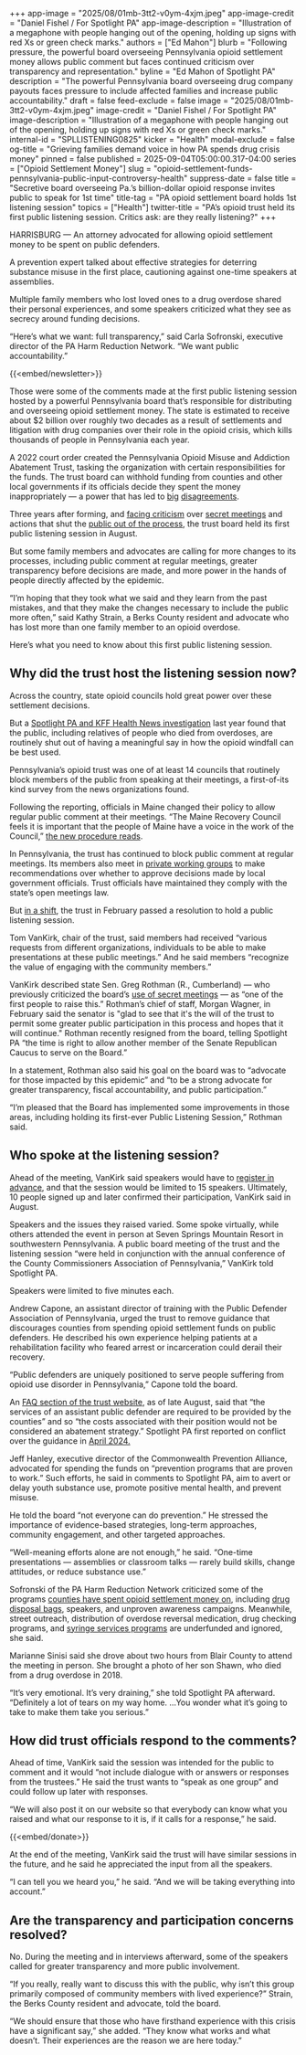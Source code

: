 +++
app-image = "2025/08/01mb-3tt2-v0ym-4xjm.jpeg"
app-image-credit = "Daniel Fishel / For Spotlight PA"
app-image-description = "Illustration of a megaphone with people hanging out of the opening, holding up signs with red Xs or green check marks."
authors = ["Ed Mahon"]
blurb = "Following pressure, the powerful board overseeing Pennsylvania opioid settlement money allows public comment but faces continued criticism over transparency and representation."
byline = "Ed Mahon of Spotlight PA"
description = "The powerful Pennsylvania board overseeing drug company payouts faces pressure to include affected families and increase public accountability."
draft = false
feed-exclude = false
image = "2025/08/01mb-3tt2-v0ym-4xjm.jpeg"
image-credit = "Daniel Fishel / For Spotlight PA"
image-description = "Illustration of a megaphone with people hanging out of the opening, holding up signs with red Xs or green check marks."
internal-id = "SPLLISTENING0825"
kicker = "Health"
modal-exclude = false
og-title = "Grieving families demand voice in how PA spends drug crisis money"
pinned = false
published = 2025-09-04T05:00:00.317-04:00
series = ["Opioid Settlement Money"]
slug = "opioid-settlement-funds-pennsylvania-public-input-controversy-health"
suppress-date = false
title = "Secretive board overseeing Pa.’s billion-dollar opioid response invites public to speak for 1st time"
title-tag = "PA opioid settlement board holds 1st listening session"
topics = ["Health"]
twitter-title = "PA’s opioid trust held its first public listening session. Critics ask: are they really listening?"
+++

HARRISBURG — An attorney advocated for allowing opioid settlement money to be spent on public defenders.

A prevention expert talked about effective strategies for deterring substance misuse in the first place, cautioning against one-time speakers at assemblies.

Multiple family members who lost loved ones to a drug overdose shared their personal experiences, and some speakers criticized what they see as secrecy around funding decisions.

“Here’s what we want: full transparency,” said Carla Sofronski, executive director of the PA Harm Reduction Network. “We want public accountability.”

{{<embed/newsletter>}}

Those were some of the comments made at the first public listening session hosted by a powerful Pennsylvania board that’s responsible for distributing and overseeing opioid settlement money. The state is estimated to receive about $2 billion over roughly two decades as a result of settlements and litigation with drug companies over their role in the opioid crisis, which kills thousands of people in Pennsylvania each year.

A 2022 court order created the Pennsylvania Opioid Misuse and Addiction Abatement Trust, tasking the organization with certain responsibilities for the funds. The trust board can withhold funding from counties and other local governments if its officials decide they spent the money inappropriately — a power that has led to <a href="https://www.spotlightpa.org/news/2024/11/pennsylvania-opioid-settlement-money-commonwealth-court-spending-lawsuits/">big</a> <a href="https://www.npr.org/sections/shots-health-news/2024/11/18/nx-s1-5192942/philadelphia-kensington-drug-settlement-funds-pharma-million-from-opioid-lawsuits">disagreements</a>.

Three years after forming, and <a href="https://www.linkedin.com/posts/cathleen-palm-2429741bb_secret-meetings-by-pas-opioid-money-board-activity-7204832179002994689-QBVs/?utm_source=share&amp;utm_medium=member_desktop">facing criticism</a> over <a href="https://www.spotlightpa.org/news/2024/06/pennsylvania-opioid-settlement-board-secret-meetings-lawmaker-challenge/">secret meetings</a> and actions that shut the <a href="https://www.nbcphiladelphia.com/investigations/pennsylvania-opioid-settlement-funding/4186293/">public out of the process</a>, the trust board held its first public listening session in August.

But some family members and advocates are calling for more changes to its processes, including public comment at regular meetings, greater transparency before decisions are made, and more power in the hands of people directly affected by the epidemic.

“I’m hoping that they took what we said and they learn from the past mistakes, and that they make the changes necessary to include the public more often,” said Kathy Strain, a Berks County resident and advocate who has lost more than one family member to an opioid overdose.

Here’s what you need to know about this first public listening session.

## Why did the trust host the listening session now?

Across the country, state opioid councils hold great power over these settlement decisions.

But a <a href="https://kffhealthnews.org/news/article/opioid-settlement-fund-council-meetings-public-comment-closed/">Spotlight PA and KFF Health News investigation</a> last year found that the public, including relatives of people who died from overdoses, are routinely shut out of having a meaningful say in how the opioid windfall can be best used.

Pennsylvania’s opioid trust was one of at least 14 councils that routinely block members of the public from speaking at their meetings, a first-of-its kind survey from the news organizations found. <strong></strong>

Following the reporting, officials in Maine changed their policy to allow regular public comment at their meetings. “The Maine Recovery Council feels it is important that the people of Maine have a voice in the work of the Council,” <a href="https://www.maine.gov/ag/docs/public%20comment%20policy.pdf">the new procedure reads</a>.

In Pennsylvania, the trust has continued to block public comment at regular meetings. Its members also meet in <a href="https://www.spotlightpa.org/news/2024/03/opioid-settlement-secret-review/">private working groups</a> to make recommendations over whether to approve decisions made by local government officials. Trust officials have maintained they comply with the state’s open meetings law.

But <a href="https://web-cdn.bsky.app/profile/edmahon.bsky.social/post/3li3l336as223">in a shift</a>, the trust in February passed a resolution to hold a public listening session.

Tom VanKirk, chair of the trust, said members had received “various requests from different organizations, individuals to be able to make presentations at these public meetings.” And he said members “recognize the value of engaging with the community members.”

VanKirk described state Sen. Greg Rothman (R., Cumberland) — who previously criticized the board’s <a href="https://www.spotlightpa.org/news/2024/06/pennsylvania-opioid-settlement-board-secret-meetings-lawmaker-challenge/">use of secret meetings</a> — as “one of the first people to raise this.” Rothman’s chief of staff, Morgan Wagner, in February said the senator is &#34;glad to see that it&#39;s the will of the trust to permit some greater public participation in this process and hopes that it will continue.&#34; Rothman recently resigned from the board, telling Spotlight PA “the time is right to allow another member of the Senate Republican Caucus to serve on the Board.”

In a statement, Rothman also said his goal on the board was to “advocate for those impacted by this epidemic” and “to be a strong advocate for greater transparency, fiscal accountability, and public participation.”

“I’m pleased that the Board has implemented some improvements in those areas, including holding its first-ever Public Listening Session,” Rothman said.

## Who spoke at the listening session?

Ahead of the meeting, VanKirk said speakers would have to <a href="https://web.archive.org/web/20250716062550/https://www.paopioidtrust.org/meetings/2023-meetings/2025/20250821-public-listening-session">register in advance</a>, and that the session would be limited to 15 speakers. Ultimately, 10 people signed up and later confirmed their participation, VanKirk said in August.

Speakers and the issues they raised varied. Some spoke virtually, while others attended the event in person at Seven Springs Mountain Resort in southwestern Pennsylvania. A public board meeting of the trust and the listening session “were held in conjunction with the annual conference of the County Commissioners Association of Pennsylvania,” VanKirk told Spotlight PA.

Speakers were limited to five minutes each.

Andrew Capone, an assistant director of training with the Public Defender Association of Pennsylvania, urged the trust to remove guidance that discourages counties from spending opioid settlement funds on public defenders. He described his own experience helping patients at a rehabilitation facility who feared arrest or incarceration could derail their recovery.

“Public defenders are uniquely positioned to serve people suffering from opioid use disorder in Pennsylvania,” Capone told the board.

An <a href="https://www.paopioidtrust.org/about-us/faqs">FAQ section of the trust website</a>, as of late August, said that “the services of an assistant public defender are required to be provided by the counties” and so “the costs associated with their position would not be considered an abatement strategy.” Spotlight PA first reported on conflict over the guidance in <a href="https://www.spotlightpa.org/news/2024/04/opioid-settlement-cash-boon-to-pennsylvania-prosecutors-but-public-defenders-are-being-turned-away/">April 2024.</a>

Jeff Hanley, executive director of the Commonwealth Prevention Alliance, advocated for spending the funds on “prevention programs that are proven to work.” Such efforts, he said in comments to Spotlight PA, aim to avert or delay youth substance use, promote positive mental health, and prevent misuse.

He told the board “not everyone can do prevention.” He stressed the importance of evidence-based strategies, long-term approaches, community engagement, and other targeted approaches.

“Well-meaning efforts alone are not enough,” he said. “One-time presentations — assemblies or classroom talks — rarely build skills, change attitudes, or reduce substance use.”

Sofronski of the PA Harm Reduction Network criticized some of the programs <a href="https://www.spotlightpa.org/news/2025/03/pennsylvania-opioid-settlement-decide-spending/">counties have spent opioid settlement money on</a>, including <a href="https://kffhealthnews.org/news/article/opioid-settlement-money-corporations-cash-cow/">drug disposal bags</a>, speakers, and unproven awareness campaigns. Meanwhile, street outreach, distribution of overdose reversal medication, drug checking programs, and <a href="https://www.spotlightpa.org/news/2024/08/pennsylvania-syringe-services-by-numbers/">syringe services programs</a> are underfunded and ignored, she said.

Marianne Sinisi said she drove about two hours from Blair County to attend the meeting in person. She brought a photo of her son Shawn, who died from a drug overdose in 2018.

“It’s very emotional. It’s very draining,” she told Spotlight PA afterward. “Definitely a lot of tears on my way home. …You wonder what it’s going to take to make them take you serious.”

## How did trust officials respond to the comments?

Ahead of time, VanKirk said the session was intended for the public to comment and it would “not include dialogue with or answers or responses from the trustees.” He said the trust wants to “speak as one group” and could follow up later with responses.

“We will also post it on our website so that everybody can know what you raised and what our response to it is, if it calls for a response,” he said.

{{<embed/donate>}}

At the end of the meeting, VanKirk said the trust will have similar sessions in the future, and he said he appreciated the input from all the speakers.

“I can tell you we heard you,” he said. “And we will be taking everything into account.”

## Are the transparency and participation concerns resolved?

No. During the meeting and in interviews afterward, some of the speakers called for greater transparency and more public involvement.

“If you really, really want to discuss this with the public, why isn’t this group primarily composed of community members with lived experience?” Strain, the Berks County resident and advocate, told the board.

“We should ensure that those who have firsthand experience with this crisis have a significant say,” she added. “They know what works and what doesn’t. Their experiences are the reason we are here today.”

